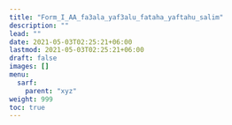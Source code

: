 ```yaml
---
title: "Form_I_AA_fa3ala_yaf3alu_fataha_yaftahu_salim"
description: ""
lead: ""
date: 2021-05-03T02:25:21+06:00
lastmod: 2021-05-03T02:25:21+06:00
draft: false
images: []
menu: 
  sarf:
    parent: "xyz"
weight: 999
toc: true
---
```



